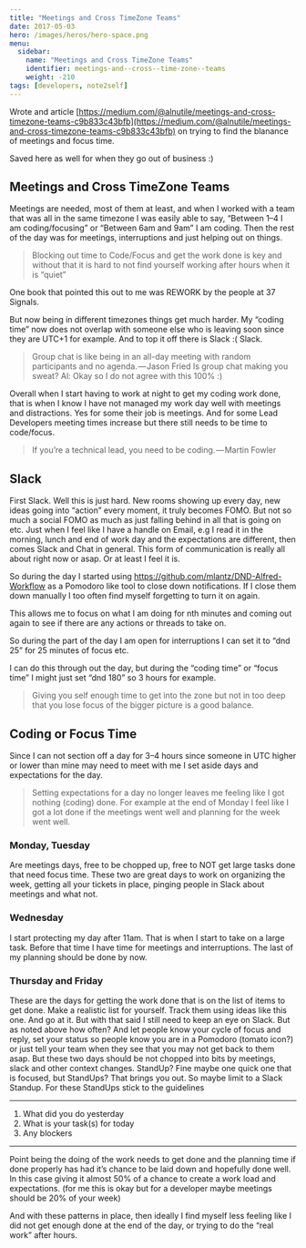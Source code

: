 ```yaml
---
title: "Meetings and Cross TimeZone Teams"
date: 2017-05-03
hero: /images/heros/hero-space.png
menu:
  sidebar:
    name: "Meetings and Cross TimeZone Teams"
    identifier: meetings-and--cross--time-zone--teams
    weight: -210
tags: [developers, note2self]
---
```


Wrote and article [https://medium.com/@alnutile/meetings-and-cross-timezone-teams-c9b833c43bfb](https://medium.com/@alnutile/meetings-and-cross-timezone-teams-c9b833c43bfb) on trying to find the blanance of meetings and focus time.

Saved here as well for when they go out of business :)

## Meetings and Cross TimeZone Teams
Meetings are needed, most of them at least, and when I worked with a team that was all in the same timezone I was easily able to say, “Between 1–4 I am coding/focusing” or “Between 6am and 9am” I am coding. Then the rest of the day was for meetings, interruptions and just helping out on things.

> Blocking out time to Code/Focus and get the work done is key and without that it is hard to not find yourself working after hours when it is “quiet”

One book that pointed this out to me was REWORK by the people at 37 Signals.

But now being in different timezones things get much harder. My “coding time” now does not overlap with someone else who is leaving soon since they are UTC+1 for example. And to top it off there is Slack :( Slack.

>Group chat is like being in an all-day meeting with random participants and no agenda. — Jason Fried Is group chat making you sweat?
Al: Okay so I do not agree with this 100% :)

Overall when I start having to work at night to get my coding work done, that is when I know I have not managed my work day well with meetings and distractions. Yes for some their job is meetings. And for some Lead Developers meeting times increase but there still needs to be time to code/focus.

>If you’re a technical lead, you need to be coding. — Martin Fowler

## Slack

First Slack. Well this is just hard. New rooms showing up every day, new ideas going into “action” every moment, it truly becomes FOMO. But not so much a social FOMO as much as just falling behind in all that is going on etc. Just when I feel like I have a handle on Email, e.g I read it in the morning, lunch and end of work day and the expectations are different, then comes Slack and Chat in general. This form of communication is really all about right now or asap. Or at least I feel it is.

So during the day I started using https://github.com/mlantz/DND-Alfred-Workflow as a Pomodoro like tool to close down notifications. If I close them down manually I too often find myself forgetting to turn it on again.

This allows me to focus on what I am doing for nth minutes and coming out again to see if there are any actions or threads to take on.

So during the part of the day I am open for interruptions I can set it to “dnd 25” for 25 minutes of focus etc.

I can do this through out the day, but during the “coding time” or “focus time” I might just set “dnd 180” so 3 hours for example.

> Giving you self enough time to get into the zone but not in too deep that you lose focus of the bigger picture is a good balance.

## Coding or Focus Time
Since I can not section off a day for 3–4 hours since someone in UTC higher or lower than mine may need to meet with me I set aside days and expectations for the day.

> Setting expectations for a day no longer leaves me feeling like I got nothing (coding) done. For example at the end of Monday I feel like I got a lot done if the meetings went well and planning for the week went well.

### Monday, Tuesday
Are meetings days, free to be chopped up, free to NOT get large tasks done that need focus time.
These two are great days to work on organizing the week, getting all your tickets in place, pinging people in Slack about meetings and what not.

### Wednesday
I start protecting my day after 11am. That is when I start to take on a large task. Before that time I have time for meetings and interruptions. The last of my planning should be done by now.

### Thursday and Friday
These are the days for getting the work done that is on the list of items to get done. Make a realistic list for yourself. Track them using ideas like this one. And go at it.
But with that said I still need to keep an eye on Slack. But as noted above how often? And let people know your cycle of focus and reply, set your status so people know you are in a Pomodoro (tomato icon?) or just tell your team when they see that you may not get back to them asap.
But these two days should be not chopped into bits by meetings, slack and other context changes. StandUp? Fine maybe one quick one that is focused, but StandUps? That brings you out. So maybe limit to a Slack Standup.
For these StandUps stick to the guidelines

---
  1. What did you do yesterday
  1. What is your task(s) for today
  1. Any blockers

---
Point being the doing of the work needs to get done and the planning time if done properly has had it’s chance to be laid down and hopefully done well. In this case giving it almost 50% of a chance to create a work load and expectations. (for me this is okay but for a developer maybe meetings should be 20% of your week)

And with these patterns in place, then ideally I find myself less feeling like I did not get enough done at the end of the day, or trying to do the “real work” after hours.